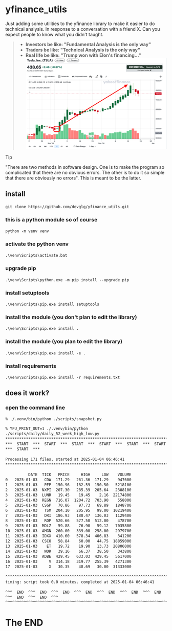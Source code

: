# yfinance_utils
Just adding some utilities to the yfinance library to make it easier to do technical analysis.
In response to a conversation with a friend X. Can you expect people to know what you didn't taught.

> - **Investors be like: "Fundamental Analysis is the only way"**
> - **Traders be like: "Technical Analysis is the only way"**
> - **Real life be like: "Trump won with Elon's financing..."**
> ![tesla](https://github.com/devglg/yfinance_utils/blob/main/assets/images/tsla.png)

> [!TIP]
> "There are two methods in software design. One is to make the program so complicated that there are no obvious errors. The other is to do it so simple that there are obviously no errors". This is meant to be the latter.

## install
`git clone https://github.com/devglg/yfinance_utils.git`

### this is a python module so of course
`python -m venv venv`

### activate the python venv
`.\venv\Scripts\activate.bat`

### upgrade pip
`.\venv\Scripts\python.exe -m pip install --upgrade pip`

### install setuptools
`.\venv\Scripts\pip.exe install setuptools`

### install the module (you don't plan to edit the library)
`.\venv\Scripts\pip.exe install .`

### install the module (you plan to edit the library)
`.\venv\Scripts\pip.exe install -e .`

### install requirements
`.\venv\Scripts\pip.exe install -r requirements.txt`

## does it work?

### open the command line
```
% ./.venv/bin/python ./scripts/snapshot.py
```

```
% YFU_PRINT_OUT=1 ./.venv/bin/python ./scripts/daily/daily_52_week_high_low.py
***************************************************************************************
***  START  ***  START  ***  START  ***  START  ***  START  ***  START  ***  START  ***

Processing 171 files. started at 2025-01-04 06:46:41
***************************************************************************************

          DATE  TICK   PRICE     HIGH     LOW    VOLUME
0   2025-01-03   CDW  171.29   261.36  171.29    947600
1   2025-01-03   PEP  150.96   182.59  150.50   5218100
2   2025-01-03  NXPI  207.30   285.39  205.64   2308100
3   2025-01-03  LUNR   19.45    19.45    2.16  22174800
4   2025-01-03  REGN  716.07  1204.72  703.90    558000
5   2025-01-03  CSGP   70.86    97.73   69.89   1848700
6   2025-01-03   TSM  204.10   205.95   99.00  10219400
7   2025-01-03   DRI  186.93   188.47  136.03   1129400
8   2025-01-03   ROP  520.66   577.50  512.00    478700
9   2025-01-03  MDLZ   59.88    76.90   59.12   7035800
10  2025-01-03  AMGN  260.00   339.00  258.00   2979700
11  2025-01-03  IDXX  410.60   578.34  406.83    341200
12  2025-01-03  CSCO   58.84    60.00   44.75  18859000
13  2025-01-03    ET   19.72    19.90   13.73  20806000
14  2025-01-03   WOR   39.16    66.37   38.50    343800
15  2025-01-03  ADBE  429.45   633.03  429.45   5617000
16  2025-01-03     V  314.18   319.77  255.39   4271300
17  2025-01-03     X   30.35    48.69   30.00  31333000

^^^^^^^^^^^^^^^^^^^^^^^^^^^^^^^^^^^^^^^^^^^^^^^^^^^^^^^^^^^^^^^^^^^^^^^^^^^^^^^^^^^^^^^^^^^^^
timing: script took 0.0 minutes. completed at 2025-01-04 06:46:41

^^^  END  ^^^  END  ^^^  END  ^^^  END  ^^^  END  ^^^  END  ^^^  END  ^^^  END  ^^^  END  ^^^
^^^^^^^^^^^^^^^^^^^^^^^^^^^^^^^^^^^^^^^^^^^^^^^^^^^^^^^^^^^^^^^^^^^^^^^^^^^^^^^^^^^^^^^^^^^^^
```

# The END
